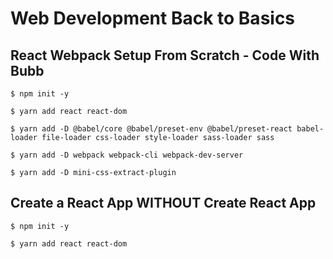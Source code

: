 # Web Development Back to Basics

## React Webpack Setup From Scratch - Code With Bubb

`$ npm init -y`

`$ yarn add react react-dom`

`$ yarn add -D @babel/core @babel/preset-env @babel/preset-react babel-loader file-loader css-loader style-loader sass-loader sass`

`$ yarn add -D webpack webpack-cli webpack-dev-server`

`$ yarn add -D mini-css-extract-plugin`

## Create a React App WITHOUT Create React App

`$ npm init -y`

`$ yarn add react react-dom`